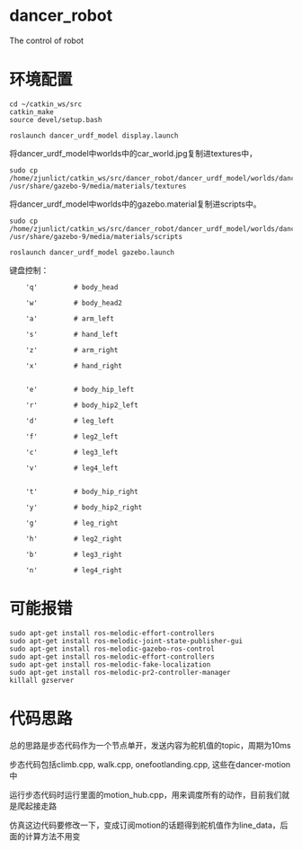 # **dancer_robot**
The control of robot
# 环境配置
```
cd ~/catkin_ws/src
catkin_make
source devel/setup.bash
```

```
roslaunch dancer_urdf_model display.launch
```


将dancer_urdf_model中worlds中的car_world.jpg复制进textures中，
```
sudo cp /home/zjunlict/catkin_ws/src/dancer_robot/dancer_urdf_model/worlds/dancer_world.jpg /usr/share/gazebo-9/media/materials/textures
```


将dancer_urdf_model中worlds中的gazebo.material复制进scripts中。
```
sudo cp /home/zjunlict/catkin_ws/src/dancer_robot/dancer_urdf_model/worlds/dancer_world.material /usr/share/gazebo-9/media/materials/scripts
```

```
roslaunch dancer_urdf_model gazebo.launch
```

键盘控制：

        'q'         # body_head

        'w'         # body_head2

        'a'         # arm_left

        's'         # hand_left

        'z'         # arm_right

        'x'         # hand_right


        'e'         # body_hip_left

        'r'         # body_hip2_left

        'd'         # leg_left

        'f'         # leg2_left

        'c'         # leg3_left

        'v'         # leg4_left


        't'         # body_hip_right

        'y'         # body_hip2_right

        'g'         # leg_right

        'h'         # leg2_right

        'b'         # leg3_right

        'n'         # leg4_right

# 可能报错
```
sudo apt-get install ros-melodic-effort-controllers
sudo apt-get install ros-melodic-joint-state-publisher-gui
sudo apt-get install ros-melodic-gazebo-ros-control
sudo apt-get install ros-melodic-effort-controllers
sudo apt-get install ros-melodic-fake-localization
sudo apt-get install ros-melodic-pr2-controller-manager
killall gzserver
```
# 代码思路

总的思路是步态代码作为一个节点单开，发送内容为舵机值的topic，周期为10ms

步态代码包括climb.cpp, walk.cpp, onefootlanding.cpp, 这些在dancer-motion中

运行步态代码时运行里面的motion_hub.cpp，用来调度所有的动作，目前我们就是爬起接走路

仿真这边代码要修改一下，变成订阅motion的话题得到舵机值作为line_data，后面的计算方法不用变



